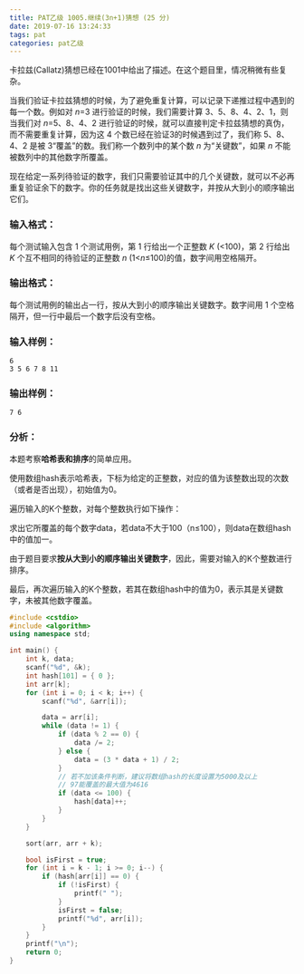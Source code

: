 ```yaml
---
title: PAT乙级 1005.继续(3n+1)猜想 (25 分)
date: 2019-07-16 13:24:33
tags: pat
categories: pat乙级
---
```


卡拉兹(Callatz)猜想已经在1001中给出了描述。在这个题目里，情况稍微有些复杂。

当我们验证卡拉兹猜想的时候，为了避免重复计算，可以记录下递推过程中遇到的每一个数。例如对 *n*=3 进行验证的时候，我们需要计算 3、5、8、4、2、1，则当我们对 *n*=5、8、4、2 进行验证的时候，就可以直接判定卡拉兹猜想的真伪，而不需要重复计算，因为这 4 个数已经在验证3的时候遇到过了，我们称 5、8、4、2 是被 3“覆盖”的数。我们称一个数列中的某个数 *n* 为“关键数”，如果 *n* 不能被数列中的其他数字所覆盖。

现在给定一系列待验证的数字，我们只需要验证其中的几个关键数，就可以不必再重复验证余下的数字。你的任务就是找出这些关键数字，并按从大到小的顺序输出它们。

<!--more-->

### 输入格式：

每个测试输入包含 1 个测试用例，第 1 行给出一个正整数 *K* (<100)，第 2 行给出 *K* 个互不相同的待验证的正整数 *n* (1<*n*≤100)的值，数字间用空格隔开。

### 输出格式：

每个测试用例的输出占一行，按从大到小的顺序输出关键数字。数字间用 1 个空格隔开，但一行中最后一个数字后没有空格。

### 输入样例：

```in
6
3 5 6 7 8 11
```

### 输出样例：

```out
7 6
```

### 分析：

本题考察**哈希表和排序**的简单应用。

使用数组hash表示哈希表，下标为给定的正整数，对应的值为该整数出现的次数（或者是否出现），初始值为0。

遍历输入的K个整数，对每个整数执行如下操作：

求出它所覆盖的每个数字data，若data不大于100（n≤100），则data在数组hash中的值加一。

由于题目要求**按从大到小的顺序输出关键数字**，因此，需要对输入的K个整数进行排序。

最后，再次遍历输入的K个整数，若其在数组hash中的值为0，表示其是关键数字，未被其他数字覆盖。

```c++
#include <cstdio>
#include <algorithm>
using namespace std;

int main() {
	int k, data;
	scanf("%d", &k);
	int hash[101] = { 0 };
	int arr[k];
	for (int i = 0; i < k; i++) {
		scanf("%d", &arr[i]);

		data = arr[i];
		while (data != 1) {
			if (data % 2 == 0) {
				data /= 2;
			} else {
				data = (3 * data + 1) / 2;
			}
			// 若不加该条件判断，建议将数组hash的长度设置为5000及以上
			// 97能覆盖的最大值为4616
			if (data <= 100) {
				hash[data]++;
			}
		}
	}

	sort(arr, arr + k);

	bool isFirst = true;
	for (int i = k - 1; i >= 0; i--) {
		if (hash[arr[i]] == 0) {
			if (!isFirst) {
				printf(" ");
			}
			isFirst = false;
			printf("%d", arr[i]);
		}
	}
	printf("\n");
	return 0;
}
```

